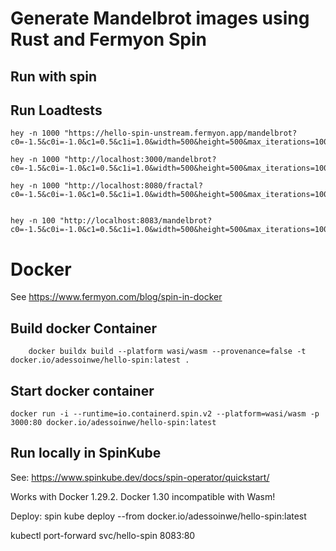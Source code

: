 # Generate Mandelbrot images using Rust and Fermyon Spin 

## Run with spin



## Run Loadtests
```
hey -n 1000 "https://hello-spin-unstream.fermyon.app/mandelbrot?c0=-1.5&c0i=-1.0&c1=0.5&c1i=1.0&width=500&height=500&max_iterations=100"

hey -n 1000 "http://localhost:3000/mandelbrot?c0=-1.5&c0i=-1.0&c1=0.5&c1i=1.0&width=500&height=500&max_iterations=100"

hey -n 1000 "http://localhost:8080/fractal?c0=-1.5&c0i=-1.0&c1=0.5&c1i=1.0&width=500&height=500&max_iterations=100"


hey -n 100 "http://localhost:8083/mandelbrot?c0=-1.5&c0i=-1.0&c1=0.5&c1i=1.0&width=500&height=500&max_iterations=100"

```

# Docker
See https://www.fermyon.com/blog/spin-in-docker

## Build docker Container
```
    docker buildx build --platform wasi/wasm --provenance=false -t docker.io/adessoinwe/hello-spin:latest .
```

## Start docker container
```
docker run -i --runtime=io.containerd.spin.v2 --platform=wasi/wasm -p 3000:80 docker.io/adessoinwe/hello-spin:latest
```

## Run locally in SpinKube

See: https://www.spinkube.dev/docs/spin-operator/quickstart/

Works with Docker 1.29.2. Docker 1.30 incompatible with Wasm!

Deploy:
spin kube deploy --from docker.io/adessoinwe/hello-spin:latest

kubectl port-forward svc/hello-spin 8083:80




